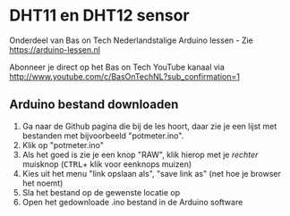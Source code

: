 # DHT11 en DHT12 sensor
Onderdeel van Bas on Tech Nederlandstalige Arduino lessen - Zie https://arduino-lessen.nl

Abonneer je direct op het Bas on Tech YouTube kanaal via http://www.youtube.com/c/BasOnTechNL?sub_confirmation=1

## Arduino bestand downloaden
1. Ga naar de Github pagina die bij de les hoort, daar zie je een lijst met bestanden met bijvoorbeeld "potmeter.ino".
2. Klik op "potmeter.ino"
3. Als het goed is zie je een knop "RAW", klik hierop met je *rechter* muisknop (<kbd>CTRL</kbd>+ klik voor eenknops muizen)
4. Kies uit het menu "link opslaan als", "save link as" (net hoe je browser het noemt)
5. Sla het bestand op de gewenste locatie op
6. Open het gedownloade .ino bestand in de Arduino software